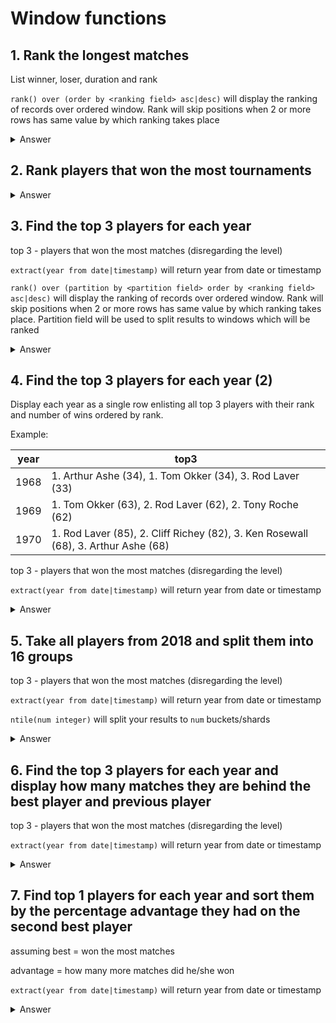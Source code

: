 # Window functions

## 1. Rank the longest matches

List winner, loser, duration and rank

`rank() over (order by <ranking field> asc|desc)` will display the ranking of records over ordered window. Rank will skip positions when 2 or more rows has same value by which ranking takes place

<details>
  <summary>Answer</summary>
  <p>
  
```sql
 select
        winner_name,
        loser_name,
        minutes,
        rank() over (order by minutes desc nulls last)
 from atp_matches
```
  
  </p>
</details>

## 2. Rank players that won the most tournaments

<details>
  <summary>Answer</summary>
  <p>
  
```sql
select
       winner_name,
       tournament_wins,
       rank() over (order by tournament_wins desc)
from (
         select winner_name, count(*) tournament_wins
         from atp_matches
         where round = 'F'
         group by winner_name
         order by tournament_wins desc
     ) tournaments
```
  
  </p>
</details>

## 3. Find the top 3 players for each year

top 3 - players that won the most matches (disregarding the level)

`extract(year from date|timestamp)` will return year from date or timestamp

`rank() over (partition by <partition field> order by <ranking field> asc|desc)` will display the ranking of records over ordered window. Rank will skip positions when 2 or more rows has same value by which ranking takes place. Partition field will be used to split results to windows which will be ranked

<details>
  <summary>Answer</summary>
  <p>
  
```sql
select *
from (
         select *,
                rank() over (partition by year order by wins desc) as player_rank
         from (
                  select winner_name,
                         extract(year from tourney_date) as year,
                         count(*)                        as wins
                  from atp_matches
                  group by winner_name, extract(year from tourney_date)
              ) player_results_per_year
     ) ranked_results
where player_rank <= 3
```
  
  </p>
</details>

## 4. Find the top 3 players for each year (2)

Display each year as a single row enlisting all top 3 players with their rank and number of wins ordered by rank.

Example:

year | top3
--- | ---
1968 | 1. Arthur Ashe (34), 1. Tom Okker (34), 3. Rod Laver (33)
1969 | 1. Tom Okker (63), 2. Rod Laver (62), 2. Tony Roche (62)
1970 | 1. Rod Laver (85), 2. Cliff Richey (82), 3. Ken Rosewall (68), 3. Arthur Ashe (68)


top 3 - players that won the most matches (disregarding the level)

`extract(year from date|timestamp)` will return year from date or timestamp

<details>
  <summary>Answer</summary>
  <p>
  
```sql
select year, string_agg(player_rank || '. ' || winner_name || ' (' || wins || ')', ', ') as top3
from (
         select *
         from (
                  select *,
                         rank() over (partition by year order by wins desc) as player_rank
                  from (
                           select winner_name,
                                  extract(year from tourney_date) as year,
                                  count(*)                        as wins
                           from atp_matches
                           group by winner_name, extract(year from tourney_date)
                       ) player_results_per_year
              ) ranked_results
         where player_rank <= 3
     ) ranked
group by year
```

or 

```sql
with player_results_per_year as (
    select winner_name,
           extract(year from tourney_date) as year,
           count(*)                        as wins
    from atp_matches
    group by winner_name, extract(year from tourney_date)
),
     ranked_players as (
         select *, rank() over (partition by year order by wins desc) as player_rank
         from player_results_per_year
     ),
     top3_players as (
         select *
         from ranked_players
         where player_rank <= 3
     )
select year, string_agg(player_rank || '. ' || winner_name || ' (' || wins || ')', ', ') as top3
from top3_players
group by year
```
  
  </p>
</details>

## 5. Take all players from 2018 and split them into 16 groups 

top 3 - players that won the most matches (disregarding the level)

`extract(year from date|timestamp)` will return year from date or timestamp

`ntile(num integer)` will split your results to `num` buckets/shards

<details>
  <summary>Answer</summary>
  <p>
  
```sql
select player,
       ntile(16) over () as shard_number
from (
         select winner_name as player
         from atp_matches
         where extract(year from tourney_date) = 2018
         union
         distinct
         select loser_name as player
         from atp_matches
         where extract(year from tourney_date) = 2018
     ) all_players
```
  
  </p>
</details>

## 6. Find the top 3 players for each year and display how many matches they are behind the best player and previous player

top 3 - players that won the most matches (disregarding the level)

`extract(year from date|timestamp)` will return year from date or timestamp

<details>
  <summary>Answer</summary>
  <p>
  
```sql
select *
from (
         select *,
                rank() over wins_per_year as player_rank,
                (first_value(wins) over wins_per_year - wins) to_winner,
                (coalesce(lag(wins) over wins_per_year, wins) - wins) to_previous
         from (
                  select winner_name,
                         extract(year from tourney_date) as year,
                         count(*)                        as wins
                  from atp_matches
                  group by winner_name, extract(year from tourney_date)
              ) player_results_per_year
         window wins_per_year as (partition by year order by wins desc)
     ) ranked_results
where player_rank <= 3
```
  
  </p>
</details>

## 7. Find top 1 players for each year and sort them by the percentage advantage they had on the second best player

assuming best = won the most matches

advantage = how many more matches did he/she won

`extract(year from date|timestamp)` will return year from date or timestamp

<details>
  <summary>Answer</summary>
  <p>
  
```sql
select *,
       (1.0 * above_next / wins) as percentage_diff
from (
         select *
         from (
                  select *,
                         rank() over wins_per_year               as player_rank,
                         lead(wins, 1) as second_best_score,
                         wins - lead(wins, 1) over wins_per_year as above_next
                  from (
                           select winner_name,
                                  extract(year from tourney_date) as year,
                                  count(*)                        as wins
                           from atp_matches
                           group by winner_name, extract(year from tourney_date)
                       ) player_results_per_year
                      window wins_per_year as (partition by year order by wins desc)
              ) ranked_results
         where player_rank <= 1
     ) top_1
order by percentage_diff desc
```
  
  </p>
</details>
